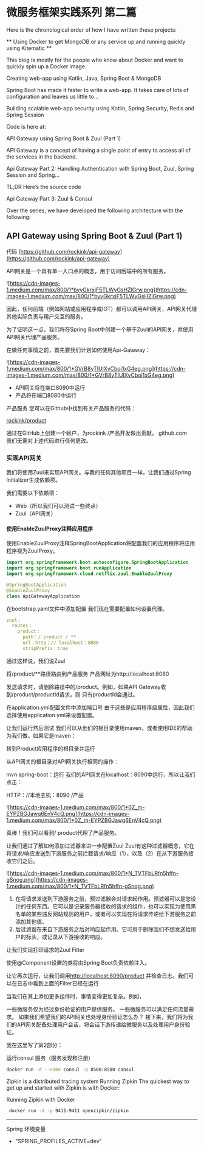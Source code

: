 # 微服务框架实践系列 第二篇


Here is the chronological order of how I have written these projects:

** Using Docker to get MongoDB or any service up and running quickly using Kitematic **


This blog is mostly for the people who know about Docker and want to quickly spin up a Docker image.

Creating web-app using Kotlin, Java, Spring Boot & MongoDB

Spring Boot has made it faster to write a web-app. It takes care of lots of configuration and leaves us little to…
 
Building scalable web-app security using Kotlin, Spring Security, Redis and Spring Session

Code is here at:


API Gateway using Spring Boot & Zuul (Part 1)

API Gateway is a concept of having a single point of entry to access all of the services in the backend.


Api Gateway Part 2: Handling Authentication with Spring Boot, Zuul, Spring Session and Spring…

TL;DR Here’s the source code

Api Gateway Part 3: Zuul & Consul

Over the series, we have developed the following architecture with the following:


## API Gateway using Spring Boot & Zuul (Part 1)

代码
[https://github.com/rockink/api-gateway](https://github.com/rockink/api-gateway)

API网关是一个具有单一入口点的概念，用于访问后端中的所有服务。

![https://cdn-images-1.medium.com/max/800/1*byyGkrxjF5TLWyGsHZlGrw.png](https://cdn-images-1.medium.com/max/800/1*byyGkrxjF5TLWyGsHZlGrw.png)

因此，任何前端（例如网站或应用程序或IOT）都可以调用API网关，API网关代理其他实际负责与用户交互的服务。

为了证明这一点，我们将在Spring Boot中创建一个基于Zuul的API网关，并使用API​​网关代理产品服务。

在做任何事情之前，首先要我们计划如何使用Api-Gateway：

![https://cdn-images-1.medium.com/max/800/1*GVrB8yTIUlXvCboi1xG4eg.png](https://cdn-images-1.medium.com/max/800/1*GVrB8yTIUlXvCboi1xG4eg.png)

- API网关将在端口8090中运行
- 产品将在端口8080中运行

产品服务
您可以在Github中找到有关产品服务的代码：

[rockink/product]()

通过在GitHub上创建一个帐户，为rockink /产品开发做出贡献。
github.com	
我们无需对上述代码进行任何更改。

### **实现API网关**

我们将使用Zuul来实现API网关。与我的任何其他项目一样，让我们​​通过Spring Initializer生成依赖项。

我们需要以下依赖项：

- Web（所以我们可以测试一些终点）
- Zuul（API网关）

#### **使用EnableZuulProxy注释应用程序**

使用EnableZuulProxy注释SpringBootApplication将配置我们的应用程序将应用程序视为ZuulProxy。

``` kotlin
import org.springframework.boot.autoconfigure.SpringBootApplication
import org.springframework.boot.runApplication
import org.springframework.cloud.netflix.zuul.EnableZuulProxy

@SpringBootApplication
@EnableZuulProxy
class ApiGatewayApplication

```

在bootstrap.yaml文件中添加配置
我们现在需要配置如何设置代理。

``` yaml
zuul：
  routes：
    product：
      path：/ product / ** 
      url：http：// localhost：8080 
      stripPrefix：true

```

通过这样说，我们说Zuul

将/product/**路径路由到产品服务
产品网址为http://localhost:8080

发送请求时，请删除路径中的/product。例如，如果API Gateway收到/product/productId请求，则 只有productId会通过。

在application.yml配置文件中添加端口号
由于这些是应用程序级属性，因此我们选择使用application.yml来设置配置。

让我们运行然后测试
我们可以从他们的根目录使用maven，或者使用IDE的帮助为我们做。如果它是maven：

转到Product应用程序的根目录并运行


从API网关的根目录对API网关执行相同的操作：

mvn spring-boot：运行
我们的API网关在localhost：8090中运行，所以让我们点击：

HTTP：//本地主机：8090 /产品

![https://cdn-images-1.medium.com/max/800/1*0Z_m-EYPZBGJawq6EnV4cQ.png](https://cdn-images-1.medium.com/max/800/1*0Z_m-EYPZBGJawq6EnV4cQ.png)

真棒！我们可以看到/ product代理了产品服务。

让我们通过了解如何添加过滤器来进一步配置Zuul
Zuul有这种过滤器概念，它在将请求/响应发送到下游服务之前拦截请求/响应（1），以及（2）在从下游服务接收它们之后。

![https://cdn-images-1.medium.com/max/800/1*N_TVTFbLRfn5hffn-gSnog.png](https://cdn-images-1.medium.com/max/800/1*N_TVTFbLRfn5hffn-gSnog.png)

1. 在将请求发送到下游服务之前，预过滤器会对请求起作用。预滤器可以是您设计的任何东西。它可以是记录服务器接收的请求的组件，也可以实现为使用黑名单的某些违反网站规则的用户，或者可以实现在将请求传递给下游服务之前添加其他值。
2. 后过滤器在来自下游服务之后对响应起作用。它可用于删除我们不想发送给用户的标头，或记录从下游接收的响应。

让我们实现打印请求的Zuul Filter

使用@Component设置的类将由Spring Boot负责依赖注入。

让它再次运行，让我们调用[http://localhost:8090/product](http://localhost:8090/product)  并检查日志。我们可以在日志中看到上面的Filter已经在运行

当我们在其上添加更多组件时，事情变得更加复杂。例如，

一些微服务仅为经过身份验证的用户提供服务。
一些微服务可以满足任何流量需求。
如果我们希望我们的API网关也处理身份验证怎么办？
接下来，我们将为我们的API网关配备处理用户会话，将会话下游传递给微服务以及处理用户身份验证。

我在这里写了第2部分：


运行consul 服务（服务发现和注册）

``` bash
docker run -d --name consul -p 8500:8500 consul
```

Zipkin is a distributed tracing system
Running Zipkin 
The quickest way to get up and started with Zipkin is with Docker:

Running Zipkin with Docker

``` bash
 docker run -d -p 9411:9411 openzipkin/zipkin
```

-----
Spring 环境变量

- "SPRING_PROFILES_ACTIVE=dev"
